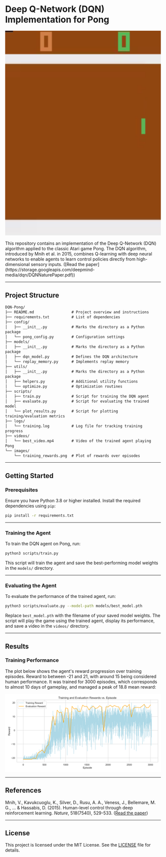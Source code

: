 # Deep Q-Network (DQN) Implementation for Pong

<p align="center">
  <img src="videos/evaluation_gif.gif" alt="Agent Playing Pong" width="800">
</p>
This repository contains an implementation of the Deep Q-Network (DQN) algorithm applied to the classic Atari game Pong. The DQN algorithm, introduced by Mnih et al. in 2015, combines Q-learning with deep neural networks to enable agents to learn control policies directly from high-dimensional sensory inputs. ([Read the paper](https://storage.googleapis.com/deepmind-media/dqn/DQNNaturePaper.pdf))

---

## Project Structure

```
DQN-Pong/
├── README.md                 # Project overview and instructions
├── requirements.txt          # List of dependencies
├── config/
│   ├── __init__.py           # Marks the directory as a Python package
│   └── pong_config.py        # Configuration settings
├── models/
│   ├── __init__.py           # Marks the directory as a Python package
│   ├── dqn_model.py          # Defines the DQN architecture
│   └── replay_memory.py      # Implements replay memory
├── utils/
│   ├── __init__.py           # Marks the directory as a Python package
│   ├── helpers.py            # Additional utility functions
│   └── optimize.py           # Optimization routines
├── scripts/
│   ├── train.py              # Script for training the DQN agent
│   ├── evaluate.py           # Script for evaluating the trained model
│   └── plot_results.py       # Script for plotting training/evaluation metrics
├── logs/
│   └── training.log          # Log file for tracking training progress
├── videos/
│   └── best_video.mp4        # Video of the trained agent playing Pong
└── images/
    └── training_rewards.png  # Plot of rewards over episodes
```

---

## Getting Started

### Prerequisites

Ensure you have Python 3.8 or higher installed. Install the required dependencies using `pip`:

```bash
pip install -r requirements.txt
```

---

### Training the Agent

To train the DQN agent on Pong, run:

```bash
python3 scripts/train.py
```

This script will train the agent and save the best-performing model weights in the `models/` directory.

---

### Evaluating the Agent

To evaluate the performance of the trained agent, run:

```bash
python3 scripts/evaluate.py --model-path models/best_model.pth
```

Replace `best_model.pth` with the filename of your saved model weights. The script will play the game using the trained agent, display its performance, and save a video in the `videos/` directory.

---

## Results

### Training Performance

The plot below shows the agent's reward progression over training episodes. Reward to between -21 and 21, with around 15 being considered human performance. It was trained for 3000 episodes, which corresponds to almost 10 days of gameplay, and managed a peak of 18.8 mean reward:

![Training Rewards](images/combined_rewards_plot.png)


---

## References

Mnih, V., Kavukcuoglu, K., Silver, D., Rusu, A. A., Veness, J., Bellemare, M. G., ... & Hassabis, D. (2015). Human-level control through deep reinforcement learning. *Nature*, 518(7540), 529-533. ([Read the paper](https://storage.googleapis.com/deepmind-media/dqn/DQNNaturePaper.pdf))

---

## License

This project is licensed under the MIT License. See the [LICENSE](LICENSE) file for details.
